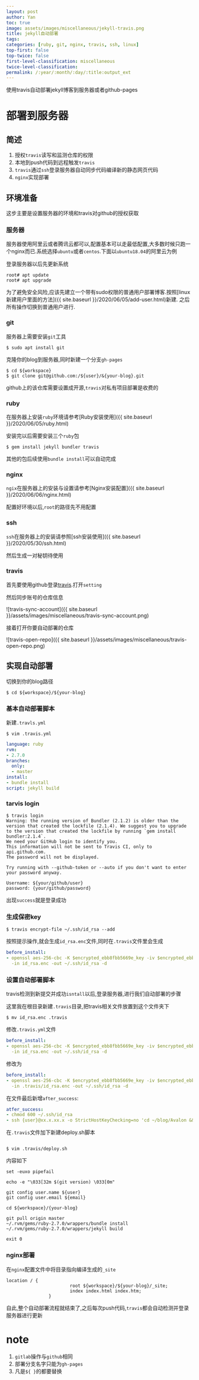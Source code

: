 ```yaml
---
layout: post
author: Yan 
toc: true
image: assets/images/miscellaneous/jekyll-travis.png
title: jekyll自动部署
tags:
categories: [ruby, git, nginx, travis, ssh, linux]
top-first: false
top-twice: false
first-level-classification: miscellaneous
twice-level-classification:
permalink: /:year/:month/:day/:title:output_ext
---
```



使用travis自动部署jekyll博客到服务器或者github-pages



# 部署到服务器

## 简述

1. 授权`travis`读写和监测仓库的权限
2. 本地到push代码到远程触发`travis`
3. `travis`通过`ssh`登录服务器自动同步代码编译新的静态网页代码
4. `nginx`实现部署

## 环境准备

这步主要是设置服务器的环境和travis对github的授权获取

### 服务器

服务器使用阿里云或者腾讯云都可以,配置基本可以走最低配置,大多数时候只跑一个nginx而已.系统选择`ubuntu`或者`centos`.下面以`ubuntu18.04`的阿里云为例

登录服务器以后先更新系统

```shell
root# apt update 
root# apt upgrade
```

为了避免安全风险,应该先建立一个带有sudo权限的普通用户部署博客.按照[linux新建用户里面的方法]({{ site.baseurl }}/2020/06/05/add-user.html)新建.
之后所有操作切换到普通用户进行.

### git

服务器上需要安装`git`工具

```shell
$ sudo apt install git
```

克隆你的blog到服务器,同时新建一个分支`gh-pages`
```shell
$ cd ${workspace}
$ git clone git@github.com:/${user}/&{your-blog}.git
```

github上的该仓库需要设置成开源,`travis`对私有项目部署是收费的

### ruby

在服务器上安装`ruby`环境请参考[Ruby安装使用]({{ site.baseurl }}/2020/06/05/ruby.html)

安装完以后需要安装三个`ruby`包

```shell
$ gem install jekyll bundler travis
```

其他的包后续使用`bundle install`可以自动完成

### nginx

`ngix`在服务器上的安装与设置请参考[Nginx安装配置]({{ site.baseurl }}/2020/06/06/nginx.html)

配置好环境以后,`root`的路径先不用配置

### ssh

`ssh`在服务器上的安装请参照[ssh安装使用]({{ site.baseurl }}/2020/05/30/ssh.html)

然后生成一对秘钥待使用

### travis

首先要使用github登录[travis](https://www.travis-ci.org/).打开`setting`

然后同步账号的仓库信息

![travis-sync-account]({{ site.baseurl }}/assets/images/miscellaneous/travis-sync-account.png)

接着打开你要自动部署的仓库

![travis-open-repo]({{ site.baseurl }}/assets/images/miscellaneous/travis-open-repo.png)

## 实现自动部署

切换到你的blog路径

```shell
$ cd ${workspace}/${your-blog}
```

### 基本自动部署脚本

新建`.travls.yml`

```shell
$ vim .travis.yml
```

```yml
language: ruby
rvm:
- 2.7.0
branches:
  only:
  - master
install:
- bundle install
script: jekyll build
```

### tarvis login

```shell
$ travis login
Warning: the running version of Bundler (2.1.2) is older than the version that created the lockfile (2.1.4). We suggest you to upgrade to the version that created the lockfile by running `gem install bundler:2.1.4`.
We need your GitHub login to identify you.
This information will not be sent to Travis CI, only to api.github.com.
The password will not be displayed.

Try running with --github-token or --auto if you don't want to enter your password anyway.

Username: ${your/github/user}
password: {your/github/password}
```
出现`success`就是登录成功


### 生成保密key

```shell
$ travis encrypt-file ~/.ssh/id_rsa --add
```

按照提示操作,就会生成`id_rsa.enc`文件,同时在`.travis`文件里会生成
```yml
before_install:
- openssl aes-256-cbc -K $encrypted_ebb8fbb5669e_key -iv $encrypted_ebb8fbb5669e_iv
  -in id_rsa.enc -out ~/.ssh/id_rsa -d
```

### 设置自动部署脚本

travis检测到新提交并成功`isntall`以后,登录服务器,进行我们自动部署的步骤

这里我在根目录新建`.travis`目录,把travis相关文件放置到这个文件夹下

```shell
$ mv id_rsa.enc .travis
```

修改`.travis.yml`文件

```yml
before_install:
- openssl aes-256-cbc -K $encrypted_ebb8fbb5669e_key -iv $encrypted_ebb8fbb5669e_iv
  -in id_rsa.enc -out ~/.ssh/id_rsa -d

```

修改为

```yml
before_install:
- openssl aes-256-cbc -K $encrypted_ebb8fbb5669e_key -iv $encrypted_ebb8fbb5669e_iv
  -in .travis/id_rsa.enc -out ~/.ssh/id_rsa -d

```

在文件最后新增`after_success`:

```yml
atfer_success:
- chmod 600 ~/.ssh/id_rsa
- ssh {user}@xx.x.xx.x -o StrictHostKeyChecking=no 'cd ~/blog/Avalon && bash .travis/deploy.sh && exit'
```

在`.travis`文件加下新建deploy.sh脚本

```shell

$ vim .travis/deploy.sh
```

内容如下

```shell
set -euxo pipefail

echo -e "\033[32m $(git version) \033[0m"

git config user.name ${user}
git config user.email ${email}

cd ${workspace}/{your-blog}

git pull origin master
~/.rvm/gems/ruby-2.7.0/wrappers/bundle install
~/.rvm/gems/ruby-2.7.0/wrappers/jekyll build

exit 0
```

### nginx部署

在`nginx`配置文件中将目录指向编译生成的`_site`

```shell
location / {
                        root ${workspace}/${your-blog}/_site;
                        index index.html index.htm;
                }

```

自此,整个自动部署流程就结束了,之后每次push代码,`travis`都会自动检测并登录服务器进行更新

# **note**

1. `gitlab`操作与`github`相同
2. 部署分支名字只能为`gh-pages`
3. 凡是`${ }`的都要替换
